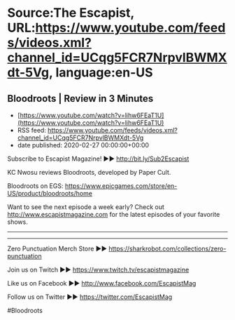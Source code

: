 # Source:The Escapist, URL:https://www.youtube.com/feeds/videos.xml?channel_id=UCqg5FCR7NrpvlBWMXdt-5Vg, language:en-US

## Bloodroots | Review in 3 Minutes
 - [https://www.youtube.com/watch?v=lihw6FEaT1U](https://www.youtube.com/watch?v=lihw6FEaT1U)
 - RSS feed: https://www.youtube.com/feeds/videos.xml?channel_id=UCqg5FCR7NrpvlBWMXdt-5Vg
 - date published: 2020-02-27 00:00:00+00:00

Subscribe to Escapist Magazine! ►► http://bit.ly/Sub2Escapist

KC Nwosu reviews Bloodroots, developed by Paper Cult.

Bloodroots on EGS: https://www.epicgames.com/store/en-US/product/bloodroots/home

Want to see the next episode a week early? Check out http://www.escapistmagazine.com for the latest episodes of your favorite shows.

---



---


Zero Punctuation Merch Store ►► https://sharkrobot.com/collections/zero-punctuation 

Join us on Twitch ►► https://www.twitch.tv/escapistmagazine 

Like us on Facebook ►► http://www.facebook.com/EscapistMag

Follow us on Twitter ►► https://twitter.com/EscapistMag

#Bloodroots

